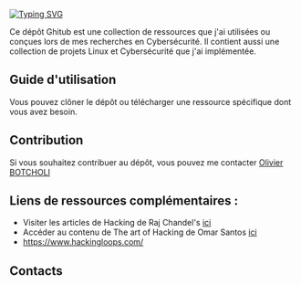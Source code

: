 
[![Typing SVG](https://readme-typing-svg.herokuapp.com?font=Fira+Code&weight=600&size=31&duration=4500&pause=1000&color=164B63&multiline=true&width=453&height=100&lines=Bienvenue+sur+mon+Github+;Je+suis+Olivier+BOTCHOLI)](https://git.io/typing-svg)

Ce dépôt Ghitub est une collection de ressources que j'ai utilisées ou conçues lors de mes recherches en Cybersécurité. Il contient aussi une collection de projets Linux et Cybersécurité que j'ai implémentée. 

## Guide d'utilisation
Vous pouvez clôner le dépôt ou télécharger une ressource spécifique dont vous avez besoin.

## Contribution
Si vous souhaitez contribuer au dépôt, vous pouvez me contacter [Olivier BOTCHOLI]()

## Liens de ressources complémentaires :
- Visiter les articles de Hacking de Raj Chandel's [ici](https://www.hackingarticles.in/penetration-testing/)
- Accéder au contenu de The art of Hacking de Omar Santos [ici](https://github.com/The-Art-of-Hacking/h4cker)
- https://www.hackingloops.com/

## Contacts
